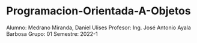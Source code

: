 # Programacion-Orientada-A-Objetos
Alumno: Medrano Miranda, Daniel Ulises Profesor: Ing. José Antonio Ayala Barbosa Grupo: 01 Semestre: 2022-1
